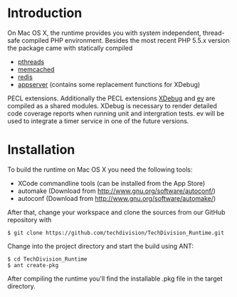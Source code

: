 # Introduction

On Mac OS X, the runtime provides you with system independent, thread-safe compiled PHP environment. 
Besides the most recent PHP 5.5.x version the package came with statically compiled

* [pthreads](http://pecl.php.net/package/pthreads) 
* [memcached](http://pecl.php.net/package/memcached)
* [redis](http://pecl.php.net/package/redis)
* [appserver](https://github.com/techdivision/php-ext-appserver) (contains some replacement functions for XDebug)

PECL extensions. Additionally the PECL extensions [XDebug](http://pecl.php.net/package/xdebug) and [ev](http://pecl.php.net/package/ev) are compiled as a shared modules. XDebug is necessary to
render detailed code coverage reports when running unit and intergration tests. ev will be used to
integrate a timer service in one of the future versions.

# Installation

To build the runtime on Mac OS X you need the following tools:

* XCode commandline tools (can be installed from the App Store)
* automake (Download from http://www.gnu.org/software/autoconf/)
* autoconf (Download from http://www.gnu.org/software/automake/)

After that, change your workspace and clone the sources from our GitHub repository with
	
```
$ git clone https://github.com/techdivision/TechDivision_Runtime.git
```

Change into the project directory and start the build using ANT:

	
```
$ cd TechDivision_Runtime
$ ant create-pkg
```

After compiling the runtime you'll find the installable .pkg file in the target directory.

